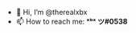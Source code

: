 - 👋 Hi, I’m @therealxbx
- 📫 How to reach me: <b href="https://dsc.bio/xbx/">ˣᵇˣ ツ#0538</b>

<!---
therealxbx/therealxbx is a ✨ special ✨ repository because its `README.md` (this file) appears on your GitHub profile.
You can click the Preview link to take a look at your changes.
--->
